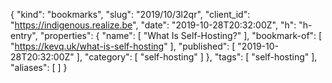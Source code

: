 {
  "kind": "bookmarks",
  "slug": "2019/10/3l2qr",
  "client_id": "https://indigenous.realize.be",
  "date": "2019-10-28T20:32:00Z",
  "h": "h-entry",
  "properties": {
    "name": [
      "What Is Self-Hosting?"
    ],
    "bookmark-of": [
      "https://kevq.uk/what-is-self-hosting"
    ],
    "published": [
      "2019-10-28T20:32:00Z"
    ],
    "category": [
      "self-hosting"
    ]
  },
  "tags": [
    "self-hosting"
  ],
  "aliases": [
  ]
}
